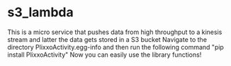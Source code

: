 # s3_lambda
This is a micro service that pushes data from high throughput to a kinesis stream and latter the data gets stored in a S3 bucket
Navigate to the directory PlixxoActivity.egg-info
and then run the following command
"pip install PlixxoActivity"
Now you can easily use the library functions!
